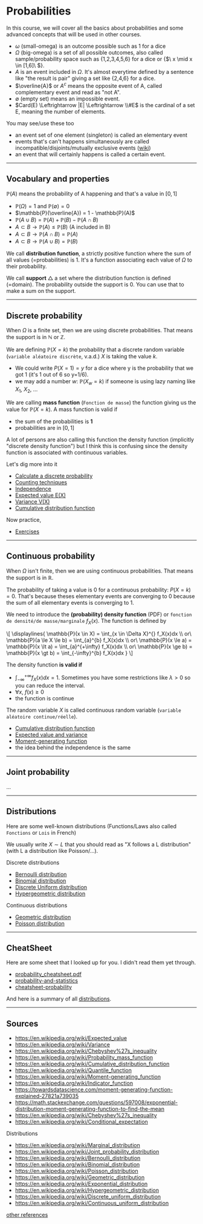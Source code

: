 # Probabilities

In this course, we will cover all the basics about
probabilities and some advanced concepts that
will be used in other courses.

* $\omega$ (small-omega)
  is an outcome possible 
  <span class="tms">such as 1 for a dice</span>
* $\Omega$ (big-omega)
  is a set of all possible outcomes,
  also called sample/probability space
  <span class="tms">such as {1,2,3,4,5,6} for a dice
  or {$\ x \mid x \in [1,6]\ $}</span>.
* $A$ is an event included in <span>
  $\Omega$. <span class="tms">
  It's almost everytime defined
  by a sentence like "the result is pair"
  giving a set like {2,4,6} for a dice.
  </span>
* $\overline{A}$ or $A^c$ means the opposite
  event of A, called complementary event and
  read as "not A".
* $\emptyset$ (empty set)
  means an impossible event.
* $Card(E) \Leftrightarrow |E| \Leftrightarrow \\#E$ is the cardinal of
  a set E, meaning the number of elements.

You may see/use these too

* an event set of one element (singleton) is called
  an elementary event
* events that's can't happens simultaneously are
  called incompatible/disjoints/mutually exclusive events ([wiki](https://fr.wikipedia.org/wiki/%C3%89v%C3%A9nements_incompatibles))
* an event that will certainly happens is called a certain event.

<hr class="sl">

## Vocabulary and properties

$\mathbb{P}(A)$ 
means the probability of A
happening and that's a value in
$[0,1]$

* $\mathbb{P}(\Omega) = 1$ and $\mathbb{P}(\emptyset) = 0$
* $\mathbb{P}(\overline{A}) = 1 - \mathbb{P}(A)$
* $\mathbb{P}(A \cup B) = \mathbb{P}(A) + \mathbb{P}(B) -
  \mathbb{P}(A \cap B)$
* $A \subset B \to \mathbb{P}(A) \le \mathbb{P}(B)$ (A included in B)
* $A \subset B \to \mathbb{P}(A \cap B) = \mathbb{P}(A)$
* $A \subset B \to \mathbb{P}(A \cup B) = \mathbb{P}(B)$

We call **distribution function**, a strictly positive
function where the sum of all values (=probabilities) is 1.
It's a function associating each value of
$\Omega$ to their probability.

We call **support** $\bigtriangleup$ 
a set where the distribution function is defined
(=domain). The probability
outside the support is 0. You can use that to make a sum
on the support.

<hr class="sl">

## Discrete probability

When $\Omega$ is a finite set, 
then we are using discrete probabilities.
That means the support is
in $\mathbb{N}$ or $\mathbb{Z}$.

We are defining $\mathbb{P}(X=k)$ 
the probability that a discrete random variable 
(``variable aléatoire discrète``, v.a.d.) $X$ is taking the value $k$.

* We could write $P(X = 1) = y$ for a dice where y is
  the probability that we got 1 (<span class="tms">it's 1 out of 6 so y=1/6</span>).
* we may add a number $w$: $\mathbb{P}(X_w=k)$
  if someone is using lazy naming like $X_1$, $X_2$, ...

We are calling **mass function** (`Fonction de masse`)
the function giving us the value for $\mathbb{P}(X=k)$.
A mass function is valid if

* the sum of the probabilities is **1**
* probabilities are in $[0,1]$

A lot of persons are also calling this
function the density function (implicitly
"discrete density function") but I think
this is confusing since the density function
is associated with continuous variables.

Let's dig more into it

* [Calculate a discrete probability](discrete/calculate.md)
* [Counting techniques](discrete/counting.md)
* [Independence](discrete/independence.md)
* [Expected value E(X)](discrete/expected-value.md)
* [Variance V(X)](discrete/variance.md)
* [Cumulative distribution function](discrete/cdf.md)

Now practice,

* [Exercises](discrete/exercises.md)

<hr class="sr">

## Continuous probability

When $\Omega$ isn't finite,
then we are using continuous probabilities.
That means the support is
in $\mathbb{R}$.

The probability of taking a value is 0 for
a continuous probability: $P(X=k)=0$. That's because
theses elementary events are converging to 0
because the sum of all elementary events is converging
to 1.

We need to introduce the **(probability) density function** (PDF)
or ``fonction de densité/de masse/marginale`` $f_X(x)$. The function is defined
by 

<div>
\[
\displaylines{
\mathbb{P}(x \in X) = \int_{x \in \Delta X}^{} f_X(x)dx \\
or\ \mathbb{P}(a \le X \le b) = \int_{a}^{b} f_X(x)dx \\
or\ \mathbb{P}(x \le a) = \mathbb{P}(x \lt a) = \int_{a}^{+\infty} f_X(x)dx \\
or\ \mathbb{P}(x \ge b) = \mathbb{P}(x \gt b) = \int_{-\infty}^{b} f_X(x)dx
}
\]
</div>

The density function **is valid if**

* $\int_{-\infty}^{+\infty} f_X(x)dx = 1$.
  <span class="tms">
  Sometimes
  you have some restrictions like $\lambda>0$ so you can
  reduce the interval.
  </span>
* $\forall{x},\ f(x) \ge 0$
* the function is continue

The random variable $X$ is called continuous
random variable (`variable aléatoire continue/réelle`).

* [Cumulative distribution function](continuous/cdf.md)
* [Expected value and variance](continuous/moments.md)
* [Moment-generating function](continuous/mgf.md)
* the idea behind the independence is the same

<hr class="sr">

## Joint probability

...

<hr class="sl">

## Distributions

Here are some well-known distributions
(Functions/Laws also called ``Fonctions`` or ``Lois`` in French)

We usually write $X \sim L$
that you should read as
"X follows a L distribution" (with L a distribution
like Poisson/...).

Discrete distributions

* [Bernoulli distribution](dist/bernoulli.md)
* [Binomial distribution](dist/binom.md)
* [Discrete Uniform distribution](dist/uniform.md)
* [Hypergeometric distribution](dist/hyper-geometric.md)

Continuous distributions

* [Geometric distribution](dist/geometric.md)
* [Poisson distribution](dist/poisson.md)

<hr class="sr">

## CheatSheet

Here are some sheet that I looked up for you. I didn't
read them yet through.

* [probability_cheatsheet.pdf](https://www.sas.upenn.edu/~astocker/lab/teaching-files/PSYC739-2016/probability_cheatsheet.pdf)
* [probability-and-statistics](https://github.com/shervinea/stanford-cme-106-probability-and-statistics)
* [cheatsheet-probability](https://stanford.edu/~shervine/teaching/cme-106/cheatsheet-probability)

And here is a summary of all [distributions](dist/summary.md).

<hr class="sl">

## Sources

* <https://en.wikipedia.org/wiki/Expected_value>
* <https://en.wikipedia.org/wiki/Variance>
* <https://en.wikipedia.org/wiki/Chebyshev%27s_inequality>
* <https://en.wikipedia.org/wiki/Probability_mass_function>
* <https://en.wikipedia.org/wiki/Cumulative_distribution_function>
* <https://en.wikipedia.org/wiki/Quantile_function>
* <https://en.wikipedia.org/wiki/Moment-generating_function>
* <https://en.wikipedia.org/wiki/Indicator_function>
* <https://towardsdatascience.com/moment-generating-function-explained-27821a739035>
* <https://math.stackexchange.com/questions/597008/exponential-distribution-moment-generating-function-to-find-the-mean>
* <https://en.wikipedia.org/wiki/Chebyshev%27s_inequality>
* <https://en.wikipedia.org/wiki/Conditional_expectation>

Distributions

* <https://en.wikipedia.org/wiki/Marginal_distribution>
* <https://en.wikipedia.org/wiki/Joint_probability_distribution>
* <https://en.wikipedia.org/wiki/Bernoulli_distribution>
* <https://en.wikipedia.org/wiki/Binomial_distribution>
* <https://en.wikipedia.org/wiki/Poisson_distribution>
* <https://en.wikipedia.org/wiki/Geometric_distribution>
* <https://en.wikipedia.org/wiki/Exponential_distribution>
* <https://en.wikipedia.org/wiki/Hypergeometric_distribution>
* <https://en.wikipedia.org/wiki/Discrete_uniform_distribution>
* <https://en.wikipedia.org/wiki/Continuous_uniform_distribution>

[other references](refs.md)